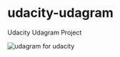 # udacity-udagram
Udacity Udagram Project


![udagram for udacity](https://globalint.info/wp-content/uploads/udagram2020.png)
